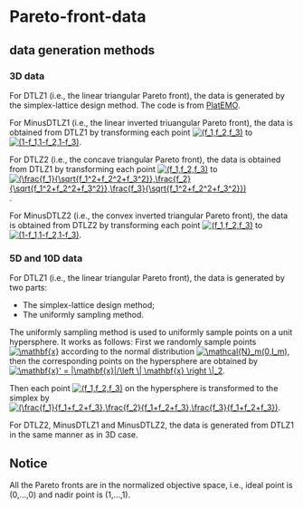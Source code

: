 # Pareto-front-data

## data generation methods

### 3D data
For DTLZ1 (i.e., the linear triangular Pareto front), the data is generated by the simplex-lattice design method. The code is from [PlatEMO](https://github.com/BIMK/PlatEMO/).

For MinusDTLZ1 (i.e., the linear inverted triuangular Pareto front), the data is obtained from DTLZ1 by transforming each point <a href="https://www.codecogs.com/eqnedit.php?latex=(f_1,f_2,f_3)" target="_blank"><img src="https://latex.codecogs.com/png.latex?(f_1,f_2,f_3)" title="(f_1,f_2,f_3)" /></a> to <a href="https://www.codecogs.com/eqnedit.php?latex=(1-f_1,1-f_2,1-f_3)" target="_blank"><img src="https://latex.codecogs.com/png.latex?(1-f_1,1-f_2,1-f_3)" title="(1-f_1,1-f_2,1-f_3)" /></a>.

For DTLZ2 (i.e., the concave triangular Pareto front), the data is obtained from DTLZ1 by transforming each point <a href="https://www.codecogs.com/eqnedit.php?latex=(f_1,f_2,f_3)" target="_blank"><img src="https://latex.codecogs.com/png.latex?(f_1,f_2,f_3)" title="(f_1,f_2,f_3)" /></a> to <a href="https://www.codecogs.com/eqnedit.php?latex=(\frac{f_1}{\sqrt{f_1^2&plus;f_2^2&plus;f_3^2}},\frac{f_2}{\sqrt{f_1^2&plus;f_2^2&plus;f_3^2}},\frac{f_3}{\sqrt{f_1^2&plus;f_2^2&plus;f_3^2}})" target="_blank"><img src="https://latex.codecogs.com/png.latex?(\frac{f_1}{\sqrt{f_1^2&plus;f_2^2&plus;f_3^2}},\frac{f_2}{\sqrt{f_1^2&plus;f_2^2&plus;f_3^2}},\frac{f_3}{\sqrt{f_1^2&plus;f_2^2&plus;f_3^2}})" title="(\frac{f_1}{\sqrt{f_1^2+f_2^2+f_3^2}},\frac{f_2}{\sqrt{f_1^2+f_2^2+f_3^2}},\frac{f_3}{\sqrt{f_1^2+f_2^2+f_3^2}})" /></a>.

For MinusDTLZ2 (i.e., the convex inverted triangular Pareto front), the data is obtained from DTLZ2 by transforming each point <a href="https://www.codecogs.com/eqnedit.php?latex=(f_1,f_2,f_3)" target="_blank"><img src="https://latex.codecogs.com/png.latex?(f_1,f_2,f_3)" title="(f_1,f_2,f_3)" /></a> to <a href="https://www.codecogs.com/eqnedit.php?latex=(1-f_1,1-f_2,1-f_3)" target="_blank"><img src="https://latex.codecogs.com/png.latex?(1-f_1,1-f_2,1-f_3)" title="(1-f_1,1-f_2,1-f_3)" /></a>.


### 5D and 10D data
For DTLZ1 (i.e., the linear triangular Pareto front), the data is generated by two parts:
- The simplex-lattice design method;
- The uniformly sampling method.

The uniformly sampling method is used to uniformly sample points on a unit hypersphere. It works as follows: First we randomly sample points <a href="https://www.codecogs.com/eqnedit.php?latex=\mathbf{x}" target="_blank"><img src="https://latex.codecogs.com/png.latex?\mathbf{x}" title="\mathbf{x}" /></a> according to the normal distribution <a href="https://www.codecogs.com/eqnedit.php?latex=\mathcal{N}_m(0,I_m)" target="_blank"><img src="https://latex.codecogs.com/png.latex?\mathcal{N}_m(0,I_m)" title="\mathcal{N}_m(0,I_m)" /></a>, then the corresponding points on the hypersphere are obtained by <a href="https://www.codecogs.com/eqnedit.php?latex=\mathbf{x}'&space;=&space;|\mathbf{x}|/\left&space;\|&space;\mathbf{x}&space;\right&space;\|_2" target="_blank"><img src="https://latex.codecogs.com/png.latex?\mathbf{x}'&space;=&space;|\mathbf{x}|/\left&space;\|&space;\mathbf{x}&space;\right&space;\|_2" title="\mathbf{x}' = |\mathbf{x}|/\left \| \mathbf{x} \right \|_2" /></a>.

Then each point <a href="https://www.codecogs.com/eqnedit.php?latex=(f_1,f_2,f_3)" target="_blank"><img src="https://latex.codecogs.com/png.latex?(f_1,f_2,f_3)" title="(f_1,f_2,f_3)" /></a> on the hypersphere is transformed to the simplex by <a href="https://www.codecogs.com/eqnedit.php?latex=(\frac{f_1}{f_1&plus;f_2&plus;f_3},\frac{f_2}{f_1&plus;f_2&plus;f_3},\frac{f_3}{f_1&plus;f_2&plus;f_3})" target="_blank"><img src="https://latex.codecogs.com/png.latex?(\frac{f_1}{f_1&plus;f_2&plus;f_3},\frac{f_2}{f_1&plus;f_2&plus;f_3},\frac{f_3}{f_1&plus;f_2&plus;f_3})" title="(\frac{f_1}{f_1+f_2+f_3},\frac{f_2}{f_1+f_2+f_3},\frac{f_3}{f_1+f_2+f_3})" /></a>.

For DTLZ2, MinusDTLZ1 and MinusDTLZ2, the data is generated from DTLZ1 in the same manner as in 3D case.

## Notice
All the Pareto fronts are in the normalized objective space, i.e., ideal point is (0,...,0) and nadir point is (1,...,1).
